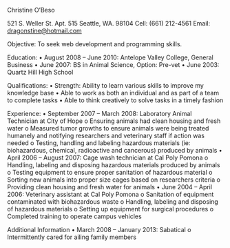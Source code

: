 Christine O’Beso

521 S. Weller St. Apt. 515
Seattle, WA. 98104
Cell: (661) 212-4561
Email: dragonstine@hotmail.com


Objective:
	To seek web development and programming skills.

Education:
•	August 2008 – June 2010: Antelope Valley College, General Business
•	June 2007: BS in Animal Science, Option: Pre-vet
•	June 2003: Quartz Hill High School

Qualifications:
•	Strength: Ability to learn various skills to improve my knowledge base
•	Able to work as both an individual and as part of a team to complete tasks
•	Able to think creatively to solve tasks in a timely fashion

Experience:
•	September 2007 – March 2008: Laboratory Animal Technician at City of Hope
o	Ensuring animals had clean housing and fresh water
o	Measured tumor growths to ensure animals were being treated humanely and notifying researchers and veterinary staff if action was needed
o	Testing, handling and labeling hazardous materials (ie: biohazardous, chemical, radioactive and cancerous) produced by animals
•	April 2006 – August 2007: Cage wash technician at Cal Poly Pomona
o	Handling, labeling and disposing hazardous materials produced by animals
o	Testing equipment to ensure proper sanitation of hazardous material
o	Sorting new animals into proper size cages based on researchers criteria 
o	Providing clean housing and fresh water for animals
•	June 2004 – April 2006: Veterinary assistant at Cal Poly Pomona
o	Sanitation of equipment contaminated with biohazardous waste
o	Handling, labeling and disposing of hazardous materials
o	Setting up equipment for surgical procedures
o	Completed training to operate campus vehicles

Additional Information
•	March 2008 – January 2013: Sabatical
o	Intermittently cared for ailing family members

